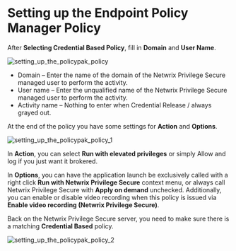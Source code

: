 # Setting up the Endpoint Policy Manager Policy

After **Selecting Credential Based Policy**, fill in **Domain** and **User Name**.

![setting_up_the_policypak_policy](/img/product_docs/endpointpolicymanager/endpointpolicymanager/integration/privilegesecure/credentialbased/setting_up_the_endpointpolicymanager_policy.webp)

- Domain – Enter the name of the domain of the Netwrix Privilege Secure managed user to perform the
  activity.
- User name – Enter the unqualified name of the Netwrix Privilege Secure managed user to perform the
  activity.
- Activity name – Nothing to enter when Credential Release / always grayed out.

At the end of the policy you have some settings for **Action** and **Options**.

![setting_up_the_policypak_policy_1](/img/product_docs/endpointpolicymanager/endpointpolicymanager/integration/privilegesecure/credentialbased/setting_up_the_endpointpolicymanager_policy_1.webp)

In **Action**, you can select **Run with elevated privileges** or simply Allow and log if you just
want it brokered.

In **Options**, you can have the application launch be exclusively called with a right click **Run
with Netwrix Privilege Secure** context menu, or always call Netwrix Privilege Secure with **Apply
on demand** unchecked. Additionally, you can enable or disable video recording when this policy is
issued via **Enable video recording (Netwrix Privilege Secure)**.

Back on the Netwrix Privilege Secure server, you need to make sure there is a matching **Credential
Based** policy.

![setting_up_the_policypak_policy_2](/img/product_docs/endpointpolicymanager/endpointpolicymanager/integration/privilegesecure/credentialbased/setting_up_the_endpointpolicymanager_policy_2.webp)
